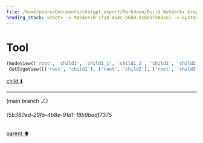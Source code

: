 ```yaml
---
file: /home/pedro/Documents/chatgpt_export/Markdown/Build Networkx Graph with Cursor.md
heading_stack: <root> -> 9454ce70-1f14-454c-b6d4-dc8e17388ae1 -> System -> cdc1e4df-6ed9-4474-aa70-316fd1d37354 -> System -> aaa2cfbd-357a-4571-8976-96badef48d18 -> User -> 660d2f56-57b7-4db7-a86f-6e27fd55def8 -> Assistant -> aaa2f53f-301b-417c-b7ee-ff3a213ff44f -> User -> f88bf305-bb2b-49d3-8c39-93884f395670 -> Assistant -> d19608c1-cf76-442e-8eab-86807320e37d -> Tool -> 6cb2143c-6833-483e-81c3-0d5c2c20c84a -> Assistant -> 51b0898f-7e88-4c13-b0c8-bbb7f8e79c51 -> Assistant -> fb7ae9bc-bb46-4c32-94d3-47dc0b2b5997 -> Tool -> e5bdaef0-5f8e-4822-829f-4a51aeb66212 -> Assistant -> ea55d543-5d28-4b1c-b826-048e5193a24e -> Assistant -> e11edf56-3f99-4581-a686-28205d3be656 -> Tool -> aaa2e899-d049-4567-ab73-9a0e30522e4a -> User -> e1eb96c2-6182-4f3d-9618-2090742a1ed5 -> Assistant -> 7ef60a9c-7eed-44d5-aa0f-3d90f7804b36 -> Tool
---
```

# Tool

```python
(NodeView(('root', 'child1', 'child1_1', 'child1_2', 'child2', 'child2_1', 'child3', 'child3_1', 'child3_2')),
 OutEdgeView([('root', 'child1'), ('root', 'child2'), ('root', 'child3'), ('child1', 'child1_1'), ('child1', 'child1_2'), ('child2', 'child2_1'), ('child3', 'child3_1'), ('child3', 'child3_2')]))
```

[child ⬇️](#15b380ed-29fa-4b8e-91d1-18b9badf7375)

---

(main branch ⎇)
###### 15b380ed-29fa-4b8e-91d1-18b9badf7375
[parent ⬆️](#7ef60a9c-7eed-44d5-aa0f-3d90f7804b36)
